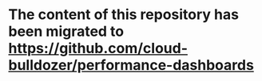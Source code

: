 # The content of this repository has been migrated to https://github.com/cloud-bulldozer/performance-dashboards
